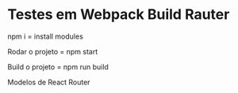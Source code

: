 # Testes em Webpack Build Rauter

npm i = install modules

Rodar o projeto = npm start

Build o projeto = npm run build

Modelos de React Router